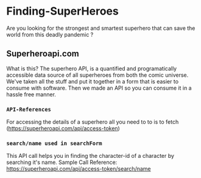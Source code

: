 # Finding-SuperHeroes
Are you looking for the strongest and smartest superhero that can save the world from this deadly pandemic ?

## Superheroapi.com
What is this?
The superhero API, is a quantified and programatically accessible data source of all superheroes from both the comic universe. We've taken all the stuff and put it together in a form that is easier to consume with software. Then we made an API so you can consume it in a hassle free manner.

### `API-References`
For accessing the details of a superhero all you need to to is to fetch (https://superheroapi.com/api/access-token)

### `search/name used in searchForm`
This API call helps you in finding the character-id of a character by searching it's name.
Sample Call Reference:
https://superheroapi.com/api/access-token/search/name

